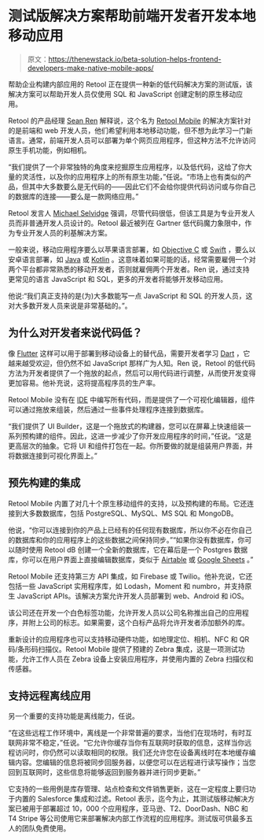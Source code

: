 # 测试版解决方案帮助前端开发者开发本地移动应用

> 原文：<https://thenewstack.io/beta-solution-helps-frontend-developers-make-native-mobile-apps/>

帮助企业构建内部应用的 Retool 正在提供一种新的低代码解决方案的测试版，该解决方案可以帮助开发人员仅使用 SQL 和 JavaScript 创建定制的原生移动应用。

Retool 的产品经理 [Sean Ren](https://www.linkedin.com/in/shawiz/) 解释说，这个名为 [Retool Mobile](https://retool.com/products/mobile) 的解决方案针对的是前端和 web 开发人员，他们希望利用本地移动功能，但不想为此学习一门新语言。通常，前端开发人员可以部署为单个网页应用程序，但这种方法不允许访问原生手机功能，例如相机。

“我们提供了一个非常独特的角度来挖掘原生应用程序，以及低代码，这给了你大量的灵活性，以及你的应用程序上的所有原生功能，”任说。“市场上也有类似的产品，但其中大多数要么是无代码的——因此它们不会给你提供代码访问或与你自己的数据库的连接——要么是一款网络应用。”

Retool 发言人 [Michael Selvidge](https://www.linkedin.com/in/michaelselvidge/) 强调，尽管代码很低，但该工具是为专业开发人员而非普通开发人员设计的。Retool 最近被列在 Gartner 低代码魔力象限中，作为专业开发人员的利基解决方案。

一般来说，移动应用程序要么以苹果语言部署，如 [Objective C](https://thenewstack.io/objective-cs-roots-in-the-life-of-brad-cox/) 或 [Swift](https://thenewstack.io/apple-highlights-swift-enhancements-at-wwdc22/) ，要么以安卓语言部署，如 [Java](https://thenewstack.io/javas-history-could-point-the-way-for-webassembly/) 或 [Kotlin](https://thenewstack.io/kotlin-multiplatform-mobile-from-jetbrains-takes-on-flutter/) 。这意味着如果可能的话，经常需要雇佣一个对两个平台都非常熟悉的移动开发者，否则就雇佣两个开发者。Ren 说，通过支持更常见的语言 JavaScript 和 SQL，更多的开发者将能够开发移动应用。

他说:“我们真正支持的是(为)大多数能写一点 JavaScript 和 SQL 的开发人员，这对大多数开发人员来说是非常基础的。”。

## 为什么对开发者来说代码低？

像 [Flutter](https://thenewstack.io/google-roadmap-flutter-to-integrate-with-javascript-wasm/) 这样可以用于部署到移动设备上的替代品，需要开发者学习 [Dart](https://thenewstack.io/dart-frog-a-frontend-language-moves-to-the-backend/) ，它越来越受欢迎，但仍然不如 JavaScript 那样广为人知。Ren 说，Retool 的低代码方法为开发者提供了一个拖放的起点，然后可以用代码进行调整，从而使开发变得更加容易。他补充说，这将提高程序员的生产率。

Retool Mobile 没有在 [IDE](https://thenewstack.io/2023-hotness-cloud-ides-web-assembly-and-sboms/) 中编写所有代码，而是提供了一个可视化编辑器，组件可以通过拖放来组装，然后通过一些事件处理程序连接到数据库。

“我们提供了 UI Builder，这是一个拖放式的构建器，您可以在屏幕上快速组装一系列预构建的组件。因此，这进一步减少了你开发应用程序的时间，”任说。“这是更高层次的抽象。它将 UI 和组件打包在一起。你所要做的就是组装用户界面，并将数据连接到可视化界面上。”

## 预先构建的集成

Retool Mobile 内置了对几十个原生移动组件的支持，以及预构建的布局。它还连接到大多数数据库，包括 PostgreSQL、MySQL、MS SQL 和 MongoDB。

他说，“你可以连接到你的产品上已经有的任何现有数据库，所以你不必在你自己的数据库和你的应用程序上的这些数据之间保持同步。”“如果你没有数据库，你可以随时使用 Retool dB 创建一个全新的数据库，它在幕后是一个 Postgres 数据库，你可以在用户界面上直接编辑数据库，类似于 [Airtable](https://www.airtable.com/) 或 [Google Sheets](https://thenewstack.io/how-to-use-google-sheets-as-a-database-with-react-and-ssr/) 。”

Retool Mobile 还支持第三方 API 集成，如 Firebase 或 Twilio。他补充说，它还包括一些 JavaScript 实用程序库，如 Lodash，Moment 和 numbro，并支持原生 JavaScript APIs。该解决方案允许开发人员部署到 web、Android 和 iOS。

该公司还在开发一个白色标签功能，允许开发人员以公司名称推出自己的应用程序，并附上公司的标志。如果需要，这个白标产品将允许开发者添加额外的库。

重新设计的应用程序也可以支持移动硬件功能，如地理定位、相机、NFC 和 QR 码/条形码扫描仪。Retool Mobile 提供了预建的 Zebra 集成，这是一项测试功能，允许工作人员在 Zebra 设备上安装应用程序，并使用内置的 Zebra 扫描仪和传感器。

## 支持远程离线应用

另一个重要的支持功能是离线能力，任说。

“在这些远程工作环境中，离线是一个非常普遍的要求，当他们在现场时，有时互联网非常不稳定，”任说。“它允许你缓存当你有互联网时获取的信息，这样当你远程访问时，你仍然可以读取相同的权限。我们还允许您在设备离线时在本地缓存编辑内容。您编辑的信息将被同步回服务器，以便您可以在远程进行读写操作；当您回到互联网时，这些信息将能够返回到服务器并进行同步更新。”

它支持的一些用例是库存管理、站点检查和文件销售更新，这在一定程度上要归功于内置的 Salesforce 集成和过滤。Retool 表示，迄今为止，其测试版移动解决方案已被用于部署超过 10，000 个应用程序，亚马逊、T2、DoorDash、NBC 和 T4 Stripe 等公司使用它来部署解决内部工作流程的应用程序。测试版可供最多五人的团队免费使用。

<svg xmlns:xlink="http://www.w3.org/1999/xlink" viewBox="0 0 68 31" version="1.1"><title>Group</title> <desc>Created with Sketch.</desc></svg>